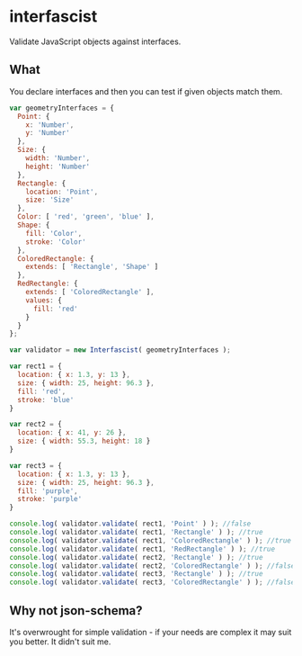# interfascist

Validate JavaScript objects against interfaces.

## What

You declare interfaces and then you can test if given objects match them. 

```javascript
var geometryInterfaces = {
  Point: {
    x: 'Number',
    y: 'Number'
  },
  Size: {
    width: 'Number',
    height: 'Number'
  },
  Rectangle: {
    location: 'Point',
    size: 'Size'
  },
  Color: [ 'red', 'green', 'blue' ],
  Shape: {
    fill: 'Color',
    stroke: 'Color'
  },
  ColoredRectangle: {
    extends: [ 'Rectangle', 'Shape' ]
  },
  RedRectangle: {
    extends: [ 'ColoredRectangle' ],
    values: {
      fill: 'red'
    }
  }
};

var validator = new Interfascist( geometryInterfaces );

var rect1 = {
  location: { x: 1.3, y: 13 },
  size: { width: 25, height: 96.3 },
  fill: 'red',
  stroke: 'blue'
}

var rect2 = {
  location: { x: 41, y: 26 },
  size: { width: 55.3, height: 18 }  
}

var rect3 = {
  location: { x: 1.3, y: 13 },
  size: { width: 25, height: 96.3 },
  fill: 'purple',
  stroke: 'purple'
}

console.log( validator.validate( rect1, 'Point' ) ); //false
console.log( validator.validate( rect1, 'Rectangle' ) ); //true
console.log( validator.validate( rect1, 'ColoredRectangle' ) ); //true
console.log( validator.validate( rect1, 'RedRectangle' ) ); //true
console.log( validator.validate( rect2, 'Rectangle' ) ); //true
console.log( validator.validate( rect2, 'ColoredRectangle' ) ); //false
console.log( validator.validate( rect3, 'Rectangle' ) ); //true
console.log( validator.validate( rect3, 'ColoredRectangle' ) ); //false

```

## Why not json-schema?

It's overwrought for simple validation - if your needs are complex it may suit
you better. It didn't suit me.
